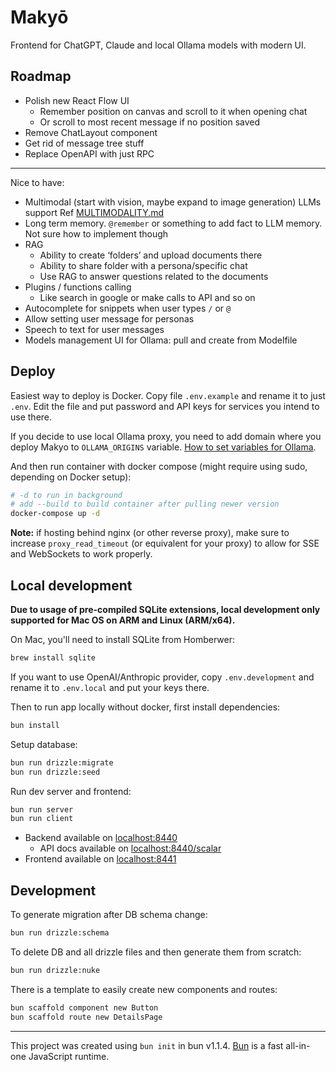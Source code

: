# Makyō

Frontend for ChatGPT, Claude and local Ollama models with modern UI.


## Roadmap

* Polish new React Flow UI
  * Remember position on canvas and scroll to it when opening chat
  * Or scroll to most recent message if no position saved
* Remove ChatLayout component
* Get rid of message tree stuff
* Replace OpenAPI with just RPC


---

Nice to have:
- Multimodal (start with vision, maybe expand to image generation) LLMs support
  Ref [MULTIMODALITY.md](/MULTIMODALITY.md)
- Long term memory. 
  `@remember` or something to add fact to LLM memory. Not sure how to implement though
- RAG
    - Ability to create ‘folders’ and upload documents there
    - Ability to share folder with a persona/specific chat
    - Use RAG to answer questions related to the documents
- Plugins / functions calling
    - Like search in google or make calls to API and so on
- Autocomplete for snippets when user types `/` or `@`
- Allow setting user message for personas
- Speech to text for user messages
- Models management UI for Ollama: pull and create from Modelfile


## Deploy

Easiest way to deploy is Docker. Copy file `.env.example` and rename it to just `.env`. Edit the file and put password and API keys for services you intend to use there.

If you decide to use local Ollama proxy, you need to add domain where you deploy Makyo to `OLLAMA_ORIGINS` variable. [How to set variables for Ollama](https://github.com/ollama/ollama/blob/main/docs/faq.md#how-do-i-configure-ollama-server).

And then run container with docker compose (might require using sudo, depending on Docker setup):

```bash
# -d to run in background
# add --build to build container after pulling newer version
docker-compose up -d
```

**Note:** if hosting behind nginx (or other reverse proxy), make sure to increase `proxy_read_timeout` (or equivalent for your proxy) to allow for SSE and WebSockets to work properly.

## Local development

**Due to usage of pre-compiled SQLite extensions, local development only supported for Mac OS on ARM and Linux (ARM/x64).**

On Mac, you'll need to install SQLite from Homberwer:

```bash
brew install sqlite
```

If you want to use OpenAI/Anthropic provider, copy `.env.development` and rename it to `.env.local` and put your keys there.

Then to run app locally without docker, first install dependencies:

```bash
bun install
```

Setup database:

```bash
bun run drizzle:migrate
bun run drizzle:seed
```

Run dev server and frontend:

```bash
bun run server
bun run client
```

* Backend available on [localhost:8440](http://localhost:8440)
  * API docs available on [localhost:8440/scalar](http://localhost:8440/scalar)
* Frontend available on [localhost:8441](http://localhost:8441)

## Development

To generate migration after DB schema change:

```bash
bun run drizzle:schema
```

To delete DB and all drizzle files and then generate them from scratch:

```bash
bun run drizzle:nuke
```

There is a template to easily create new components and routes:

```bash
bun scaffold component new Button
bun scaffold route new DetailsPage
```

---

This project was created using `bun init` in bun v1.1.4. [Bun](https://bun.sh) is a fast all-in-one JavaScript runtime.
